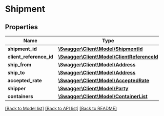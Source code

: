 # Shipment

## Properties
Name | Type | Description | Notes
------------ | ------------- | ------------- | -------------
**shipment_id** | [**\Swagger\Client\Model\ShipmentId**](ShipmentId.md) |  | 
**client_reference_id** | [**\Swagger\Client\Model\ClientReferenceId**](ClientReferenceId.md) |  | 
**ship_from** | [**\Swagger\Client\Model\Address**](Address.md) |  | 
**ship_to** | [**\Swagger\Client\Model\Address**](Address.md) |  | 
**accepted_rate** | [**\Swagger\Client\Model\AcceptedRate**](AcceptedRate.md) |  | [optional] 
**shipper** | [**\Swagger\Client\Model\Party**](Party.md) |  | [optional] 
**containers** | [**\Swagger\Client\Model\ContainerList**](ContainerList.md) |  | 

[[Back to Model list]](../README.md#documentation-for-models) [[Back to API list]](../README.md#documentation-for-api-endpoints) [[Back to README]](../README.md)


